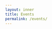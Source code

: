 ```yaml
---
layout: inner
title: Events
permalink: /events/
---
```


<div style="width:100%; display:inline-block;">
  <div class="monthly" id="mycalendar"></div>
</div>
